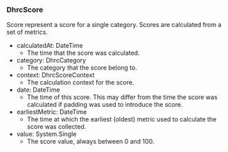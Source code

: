 ### DhrcScore
Score represent a score for a single category. Scores are calculated from a
 set of metrics.

- calculatedAt: DateTime
  - The time that the score was calculated.
- category: DhrcCategory
  - The category that the score belong to.
- context: DhrcScoreContext
  - The calculation context for the score.
- date: DateTime
  - The time of this score. This may differ from the time the score was
 calculated if padding was used to introduce the score.
- earliestMetric: DateTime
  - The time at which the earliest (oldest) metric used to calculate the score
 was collected.
- value: System.Single
  - The score value, always between 0 and 100.
